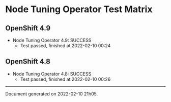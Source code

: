 
Node Tuning Operator Test Matrix
================================

OpenShift 4.9
-------------



* Node Tuning Operator 4.9: SUCCESS
  - Test passed, finished at 2022-02-10 00:24

OpenShift 4.8
-------------



* Node Tuning Operator 4.8: SUCCESS
  - Test passed, finished at 2022-02-10 00:26

---
Document generated on 2022-02-10 21h05.
